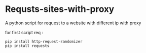 # Requsts-sites-with-proxy
A python script for request to a website with different ip with proxy


for first script req :

    pip install http-request-randomizer
    pip install requests

